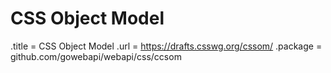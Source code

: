 # CSS Object Model

.title = CSS Object Model
.url = <https://drafts.csswg.org/cssom/>
.package = github.com/gowebapi/webapi/css/ccsom
